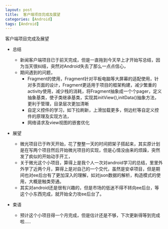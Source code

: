 ```yaml
---
layout: post
title:  客户端项目完成及展望
categories: [Android]
tags: [Android]
---
```

客户端项目完成及展望

<!--more-->

   - 总结
	 - 新闻客户端项目已于前天完成，但是一直拖到今天早上才开始写总结，因为当天很纠结，突然对Android失去了那么一点点信心，
	 - 期间遇到的问题，
		 - Fragment的使用，Fragment针对平板电脑等大屏幕的适配使用，针对多页面的设计，Fragment更适用于项目的框架构建，减少繁重的activity使用，减少栈的消耗，将Fragment抽象成一个个pager，定义抽象基类，使子类继承基类，实现其initView(),initData()抽象方法，更利于管理，目录层次更加清晰
 	     - 自定义控件的学习，如下拉刷新，上滑加载更多，侧边栏等自定义控件的原理及实现方法，
 	     - 网络请求及view视图的嵌套优化

- 展望
	 - 微光项目已于昨天开始，花了整整一天的时间把架子搭起来，其实原计划是在写两个项目然后开始微光项目的实现，但是心情没由来的烦躁，突然发了疯似的开始动手开工，
	 - 关于微光这个小项目，算得上是我个人一次对android学习的总结，里里外外学了近两个月，算得上是对自己的一个交代，虽然是安卓项目，但是期间也对ee后台有了更加深入的理解，如对json数据的解析，构造模式的使用，大概是触类旁通。
	 - 其实对android还是很有兴趣的，但是市场的低迷不得不转向ee后台，等这个小东西完成，就开始全力攻ee后台了。
- 束语
     - 预计这个小项目得一个月完成，但是估计还是不够，下次更新得等到完成啦.....	
		 